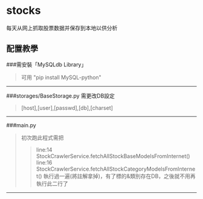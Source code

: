 # stocks
每天从网上抓取股票数据并保存到本地以供分析
## 配置教學
###需安裝「MySQLdb Library」
  >可用 "pip install MySQL-python"
  >
- - -
###storages/BaseStorage.py 需更改DB設定
  >[host],[user],[passwd],[db],[charset]
  >
- - -
###main.py
  >初次跑此程式需把
  >>line:14 StockCrawlerService.fetchAllStockBaseModelsFromInternet()
  >>line:16 StockCrawlerService.fetchAllStockCategoryModelsFromInternet()
  >執行過一遍(將註解拿掉)，有了標的&類別存在DB，之後就不用再執行此二行了
- - -
